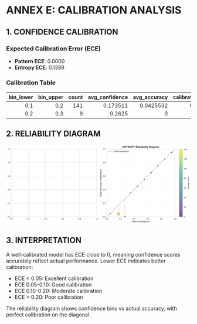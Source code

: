 # ANNEX E: CALIBRATION ANALYSIS

## 1. CONFIDENCE CALIBRATION

### Expected Calibration Error (ECE)

- **Pattern ECE**: 0.0000
- **Entropy ECE**: 0.1389

### Calibration Table

|   bin_lower |   bin_upper |   count |   avg_confidence |   avg_accuracy |   calibration_error |
|------------:|------------:|--------:|-----------------:|---------------:|--------------------:|
|         0.1 |         0.2 |     141 |         0.173511 |      0.0425532 |            0.130957 |
|         0.2 |         0.3 |       9 |         0.2625   |      0         |            0.2625   |

## 2. RELIABILITY DIAGRAM

![Reliability Diagram](chart_reliability_diagram.png)


## 3. INTERPRETATION

A well-calibrated model has ECE close to 0, meaning confidence scores accurately reflect actual performance.
Lower ECE indicates better calibration:
- ECE < 0.05: Excellent calibration
- ECE 0.05-0.10: Good calibration
- ECE 0.10-0.20: Moderate calibration
- ECE > 0.20: Poor calibration

The reliability diagram shows confidence bins vs actual accuracy, with perfect calibration on the diagonal.
